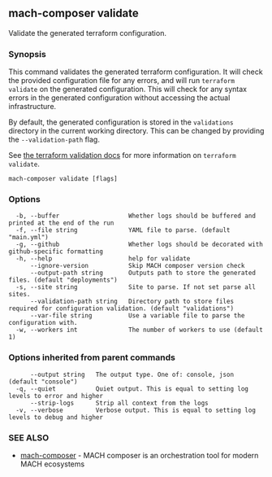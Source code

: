 ## mach-composer validate

Validate the generated terraform configuration.

### Synopsis

This command validates the generated terraform configuration. It will check the provided configuration file for any errors, and will run `terraform validate` on the generated configuration. This will check for any syntax errors in the generated configuration without accessing the actual infrastructure.

By default, the generated configuration is stored in the `validations` directory in the current working directory. This can be changed by providing the `--validation-path` flag.

See [the terraform validation docs](https://www.terraform.io/docs/commands/validate.html) for more information on `terraform validate`.

```
mach-composer validate [flags]
```

### Options

```
  -b, --buffer                   Whether logs should be buffered and printed at the end of the run
  -f, --file string              YAML file to parse. (default "main.yml")
  -g, --github                   Whether logs should be decorated with github-specific formatting
  -h, --help                     help for validate
      --ignore-version           Skip MACH composer version check
      --output-path string       Outputs path to store the generated files. (default "deployments")
  -s, --site string              Site to parse. If not set parse all sites.
      --validation-path string   Directory path to store files required for configuration validation. (default "validations")
      --var-file string          Use a variable file to parse the configuration with.
  -w, --workers int              The number of workers to use (default 1)
```

### Options inherited from parent commands

```
      --output string   The output type. One of: console, json (default "console")
  -q, --quiet           Quiet output. This is equal to setting log levels to error and higher
      --strip-logs      Strip all context from the logs
  -v, --verbose         Verbose output. This is equal to setting log levels to debug and higher
```

### SEE ALSO

* [mach-composer](mach-composer.md)	 - MACH composer is an orchestration tool for modern MACH ecosystems

